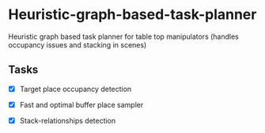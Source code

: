 # Heuristic-graph-based-task-planner
Heuristic graph based task planner for table top manipulators (handles occupancy issues and stacking in scenes)

## Tasks
- [x] Target place occupancy detection
- [x] Fast and optimal buffer place sampler 
- [x] Stack-relationships detection



